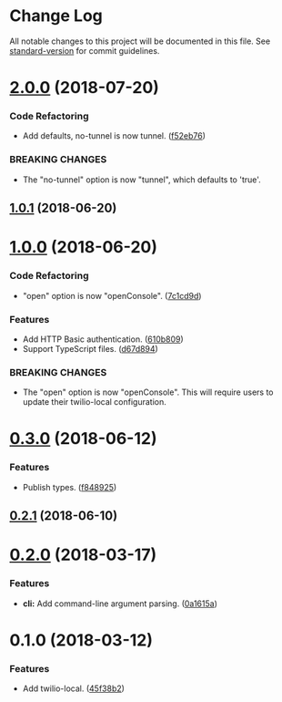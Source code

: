 # Change Log

All notable changes to this project will be documented in this file. See [standard-version](https://github.com/conventional-changelog/standard-version) for commit guidelines.

<a name="2.0.0"></a>
# [2.0.0](https://github.com/darkobits/twilio-local/compare/v1.0.1...v2.0.0) (2018-07-20)


### Code Refactoring

* Add defaults, no-tunnel is now tunnel. ([f52eb76](https://github.com/darkobits/twilio-local/commit/f52eb76))


### BREAKING CHANGES

* The "no-tunnel" option is now "tunnel", which defaults to 'true'.



<a name="1.0.1"></a>
## [1.0.1](https://github.com/darkobits/twilio-local/compare/v1.0.0...v1.0.1) (2018-06-20)



<a name="1.0.0"></a>
# [1.0.0](https://github.com/darkobits/twilio-local/compare/v0.3.0...v1.0.0) (2018-06-20)


### Code Refactoring

* "open" option is now "openConsole". ([7c1cd9d](https://github.com/darkobits/twilio-local/commit/7c1cd9d))


### Features

* Add HTTP Basic authentication. ([610b809](https://github.com/darkobits/twilio-local/commit/610b809))
* Support TypeScript files. ([d67d894](https://github.com/darkobits/twilio-local/commit/d67d894))


### BREAKING CHANGES

* The "open" option is now "openConsole". This will require users to update their twilio-local configuration.



<a name="0.3.0"></a>
# [0.3.0](https://github.com/darkobits/twilio-local/compare/v0.2.1...v0.3.0) (2018-06-12)


### Features

* Publish types. ([f848925](https://github.com/darkobits/twilio-local/commit/f848925))



<a name="0.2.1"></a>
## [0.2.1](https://github.com/darkobits/twilio-local/compare/v0.2.0...v0.2.1) (2018-06-10)



<a name="0.2.0"></a>
# [0.2.0](https://github.com/darkobits/twilio-local/compare/v0.1.0...v0.2.0) (2018-03-17)


### Features

* **cli:** Add command-line argument parsing. ([0a1615a](https://github.com/darkobits/twilio-local/commit/0a1615a))



<a name="0.1.0"></a>
# 0.1.0 (2018-03-12)


### Features

* Add twilio-local. ([45f38b2](https://github.com/darkobits/twilio-local/commit/45f38b2))
